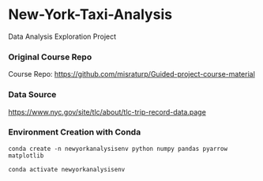# New-York-Taxi-Analysis
Data Analysis Exploration Project 

### Original Course Repo
Course Repo: 
https://github.com/misraturp/Guided-project-course-material 

### Data Source 
https://www.nyc.gov/site/tlc/about/tlc-trip-record-data.page


### Environment Creation with Conda 
```
conda create -n newyorkanalysisenv python numpy pandas pyarrow matplotlib 

conda activate newyorkanalysisenv
```
